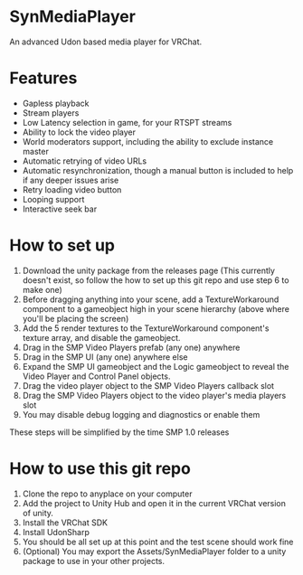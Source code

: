 # SynMediaPlayer
An advanced Udon based media player for VRChat.

# Features
- Gapless playback
- Stream players
- Low Latency selection in game, for your RTSPT streams
- Ability to lock the video player
- World moderators support, including the ability to exclude instance master
- Automatic retrying of video URLs
- Automatic resynchronization, though a manual button is included to help if any deeper issues arise
- Retry loading video button
- Looping support
- Interactive seek bar

# How to set up
1. Download the unity package from the releases page (This currently doesn't exist, so follow the how to set up this git repo and use step 6 to make one)
2. Before dragging anything into your scene, add a TextureWorkaround component to a gameobject high in your scene hierarchy (above where you'll be placing the screen)
3. Add the 5 render textures to the TextureWorkaround component's texture array, and disable the gameobject.
4. Drag in the SMP Video Players prefab (any one) anywhere
5. Drag in the SMP UI (any one) anywhere else
6. Expand the SMP UI gameobject and the Logic gameobject to reveal the Video Player and Control Panel objects.
7. Drag the video player object to the SMP Video Players callback slot
8. Drag the SMP Video Players object to the video player's media players slot
9. You may disable debug logging and diagnostics or enable them

These steps will be simplified by the time SMP 1.0 releases

# How to use this git repo
1. Clone the repo to anyplace on your computer
2. Add the project to Unity Hub and open it in the current VRChat version of unity.
3. Install the VRChat SDK
4. Install UdonSharp
5. You should be all set up at this point and the test scene should work fine
6. (Optional) You may export the Assets/SynMediaPlayer folder to a unity package to use in your other projects.
